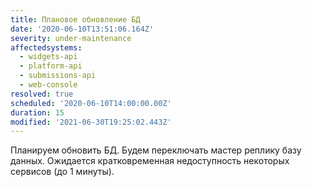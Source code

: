 ```yaml
---
title: Плановое обновление БД
date: '2020-06-10T13:51:06.164Z'
severity: under-maintenance
affectedsystems:
  - widgets-api
  - platform-api
  - submissions-api
  - web-console
resolved: true
scheduled: '2020-06-10T14:00:00.00Z'
duration: 15
modified: '2021-06-30T19:25:02.443Z'
---
```

Планируем обновить БД. Будем переключать мастер реплику базу данных.
Ожидается кратковременная недоступность некоторых сервисов (до 1 минуты).

<!--- language code: ru -->

